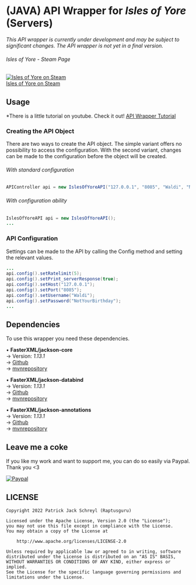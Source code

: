 # (JAVA) API Wrapper for *Isles of Yore* (Servers)
*This API wrapper is currently under development and may be subject to significant changes. The API wrapper is not yet in a final version.*
###### Isles of Yore - Steam Page
[![Isles of Yore on Steam](https://cdn.akamai.steamstatic.com/steam/apps/1360850/header.jpg)](https://store.steampowered.com/app/1360850/Isles_of_Yore/)  
[Isles of Yore on Steam](https://store.steampowered.com/app/1360850/Isles_of_Yore/)


## Usage
*There is a little tutorial on youtube. Check it out!
[API Wrapper Tutorial](https://www.youtube.com/watch?v=2I-twFIEg6Y)

### Creating the API Object
There are two ways to create the API object. The simple variant offers no possibility to access the configuration.
With the second variant, changes can be made to the configuration before the object will be created.

###### With standard configuration
```java
APIController api = new IslesOfYoreAPI("127.0.0.1", "8085", "Waldi", "NotYourBirthday").build();
```

###### With configuration ability
```java
IslesOfYoreAPI api = new IslesOfYoreAPI();
...
```

### API Configuration
Settings can be made to the API by calling the Config method and setting the relevant values.

```java
...
api.config().setRatelimit(5);
api.config().setPrint_serverResponse(true);
api.config().setHost("127.0.0.1");
api.config().setPort("8085");
api.config().setUsername("Waldi");
api.config().setPassword("NotYourBirthday");
...
```

## Dependencies
To use this wrapper you need these dependencies.

• **FasterXML/jackson-core**  
→ Version: *1.13.1*  
→ [Github](https://github.com/FasterXML/jackson-core)  
→ [mvnrepository](https://mvnrepository.com/artifact/com.fasterxml.jackson.core/jackson-core)

• **FasterXML/jackson-databind**  
→ Version: *1.13.1*  
→ [Github](https://github.com/FasterXML/jackson-databind)  
→ [mvnrepository](https://mvnrepository.com/artifact/com.fasterxml.jackson.core/jackson-databind)

• **FasterXML/jackson-annotations**  
→ Version: *1.13.1*  
→ [Github](https://github.com/FasterXML/jackson-annotations)  
→ [mvnrepository](https://mvnrepository.com/artifact/com.fasterxml.jackson.core/jackson-annotations)

## Leave me a coke
If you like my work and want to support me, you can do so easily via Paypal.
Thank you <3

[![Paypal](https://www.paypalobjects.com/webstatic/de_DE/i/de-pp-logo-100px.png)](https://paypal.me/Raptusguru)

## LICENSE
```
Copyright 2022 Patrick Jack Schreyl (Raptusguru)

Licensed under the Apache License, Version 2.0 (the "License");
you may not use this file except in compliance with the License.
You may obtain a copy of the License at

    http://www.apache.org/licenses/LICENSE-2.0

Unless required by applicable law or agreed to in writing, software
distributed under the License is distributed on an "AS IS" BASIS,
WITHOUT WARRANTIES OR CONDITIONS OF ANY KIND, either express or implied.
See the License for the specific language governing permissions and
limitations under the License.
```
